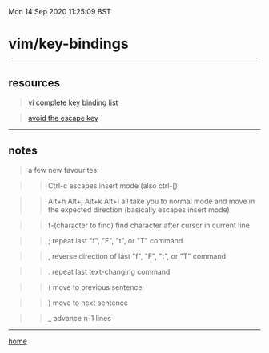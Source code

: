 Mon 14 Sep 2020 11:25:09 BST

# vim/key-bindings

_____

## resources

> [vi complete key binding list][1] 

> [avoid the escape key][2]
___

## notes

> a few new favourites:

>> Ctrl-c  escapes insert mode (also ctrl-[)

>> Alt+h Alt+j Alt+k Alt+l all take you to normal mode and move in the expected direction (basically escapes insert mode) 

>> f-(character to find) find character after cursor in current line	

>> ;	repeat last "f", "F", "t", or "T" command

>> ,	reverse direction of last "f", "F", "t", or "T" command

>> .	repeat last text-changing command

>> (	move to previous sentence

>> )	move to next sentence

>> _	advance n-1 lines

___

[home](./vim-index.md)
 
[1]: https://hea-www.harvard.edu/~fine/Tech/vi.html
[2]: https://vim.fandom.com/wiki/Avoid_the_escape_key
